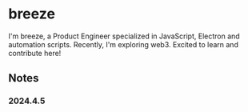 # breeze
I'm breeze, a Product Engineer specialized in JavaScript, Electron and automation scripts. Recently, I'm exploring web3. Excited to learn and contribute here!


## Notes

### 2024.4.5
